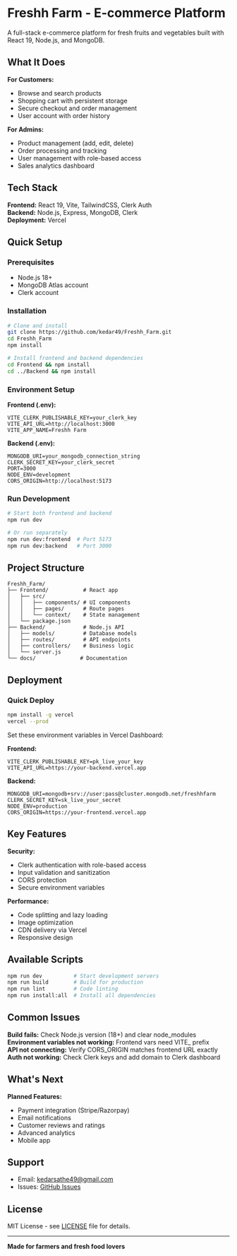 # Freshh Farm - E-commerce Platform

A full-stack e-commerce platform for fresh fruits and vegetables built with React 19, Node.js, and MongoDB.

## What It Does

**For Customers:**
- Browse and search products
- Shopping cart with persistent storage
- Secure checkout and order management
- User account with order history

**For Admins:**
- Product management (add, edit, delete)
- Order processing and tracking
- User management with role-based access
- Sales analytics dashboard

## Tech Stack

**Frontend:** React 19, Vite, TailwindCSS, Clerk Auth  
**Backend:** Node.js, Express, MongoDB, Clerk  
**Deployment:** Vercel

## Quick Setup

### Prerequisites
- Node.js 18+
- MongoDB Atlas account
- Clerk account

### Installation

```bash
# Clone and install
git clone https://github.com/kedar49/Freshh_Farm.git
cd Freshh_Farm
npm install

# Install frontend and backend dependencies
cd Frontend && npm install
cd ../Backend && npm install
```

### Environment Setup

**Frontend (.env):**
```
VITE_CLERK_PUBLISHABLE_KEY=your_clerk_key
VITE_API_URL=http://localhost:3000
VITE_APP_NAME=Freshh Farm
```

**Backend (.env):**
```
MONGODB_URI=your_mongodb_connection_string
CLERK_SECRET_KEY=your_clerk_secret
PORT=3000
NODE_ENV=development
CORS_ORIGIN=http://localhost:5173
```

### Run Development

```bash
# Start both frontend and backend
npm run dev

# Or run separately
npm run dev:frontend  # Port 5173
npm run dev:backend   # Port 3000
```

## Project Structure

```
Freshh_Farm/
├── Frontend/           # React app
│   ├── src/
│   │   ├── components/ # UI components
│   │   ├── pages/      # Route pages
│   │   └── context/    # State management
│   └── package.json
├── Backend/            # Node.js API
│   ├── models/         # Database models
│   ├── routes/         # API endpoints
│   ├── controllers/    # Business logic
│   └── server.js
└── docs/              # Documentation
```

## Deployment

### Quick Deploy
```bash
npm install -g vercel
vercel --prod
```

Set these environment variables in Vercel Dashboard:

**Frontend:**
```
VITE_CLERK_PUBLISHABLE_KEY=pk_live_your_key
VITE_API_URL=https://your-backend.vercel.app
```

**Backend:**
```
MONGODB_URI=mongodb+srv://user:pass@cluster.mongodb.net/freshhfarm
CLERK_SECRET_KEY=sk_live_your_secret
NODE_ENV=production
CORS_ORIGIN=https://your-frontend.vercel.app
```

## Key Features

**Security:**
- Clerk authentication with role-based access
- Input validation and sanitization
- CORS protection
- Secure environment variables

**Performance:**
- Code splitting and lazy loading
- Image optimization
- CDN delivery via Vercel
- Responsive design

## Available Scripts

```bash
npm run dev          # Start development servers
npm run build        # Build for production
npm run lint         # Code linting
npm run install:all  # Install all dependencies
```

## Common Issues

**Build fails:** Check Node.js version (18+) and clear node_modules  
**Environment variables not working:** Frontend vars need VITE_ prefix  
**API not connecting:** Verify CORS_ORIGIN matches frontend URL exactly  
**Auth not working:** Check Clerk keys and add domain to Clerk dashboard

## What's Next

**Planned Features:**
- Payment integration (Stripe/Razorpay)
- Email notifications
- Customer reviews and ratings
- Advanced analytics
- Mobile app


## Support

- Email: kedarsathe49@gmail.com
- Issues: [GitHub Issues](https://github.com/kedar49/Freshh_Farm/issues)

## License

MIT License - see [LICENSE](LICENSE) file for details.

---

**Made for farmers and fresh food lovers**

